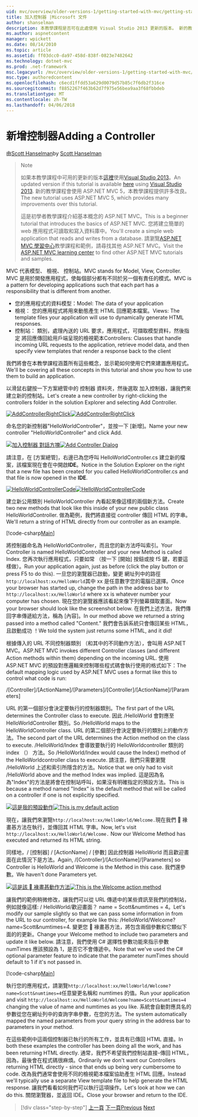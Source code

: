 ```yaml
---
uid: mvc/overview/older-versions-1/getting-started-with-mvc/getting-started-with-mvc-part2
title: 加入控制器 |Microsoft 文件
author: shanselman
description: 本教學課程是否可在此處使用 Visual Studio 2013 更新的版本。 新的教學課程會使用 ASP.NET MVC 5 提供許多改良 t...
ms.author: aspnetcontent
manager: wpickett
ms.date: 08/14/2010
ms.topic: article
ms.assetid: ff03dcc0-da97-458d-838f-0823e7482642
ms.technology: dotnet-mvc
ms.prod: .net-framework
msc.legacyurl: /mvc/overview/older-versions-1/getting-started-with-mvc/getting-started-with-mvc-part2
msc.type: authoredcontent
ms.openlocfilehash: c6ecd1ffdd53a629d0079d57b85c7f6db2f316ce
ms.sourcegitcommit: f8852267f463b62d7f975e56bea9aa3f68fbbdeb
ms.translationtype: MT
ms.contentlocale: zh-TW
ms.lasthandoff: 04/06/2018
---
```

<a name="adding-a-controller"></a><span data-ttu-id="f3256-104">新增控制器</span><span class="sxs-lookup"><span data-stu-id="f3256-104">Adding a Controller</span></span>
====================
<span data-ttu-id="f3256-105">由[Scott Hanselman](https://github.com/shanselman)</span><span class="sxs-lookup"><span data-stu-id="f3256-105">by [Scott Hanselman](https://github.com/shanselman)</span></span>

> > [!NOTE]
> > <span data-ttu-id="f3256-106">如果本教學課程中可用的更新的版本[這裡](../../getting-started/introduction/getting-started.md)使用[Visual Studio 2013](https://www.microsoft.com/visualstudio/eng/2013-downloads)。</span><span class="sxs-lookup"><span data-stu-id="f3256-106">An updated version if this tutorial is available [here](../../getting-started/introduction/getting-started.md) using [Visual Studio 2013](https://www.microsoft.com/visualstudio/eng/2013-downloads).</span></span> <span data-ttu-id="f3256-107">新的教學課程會使用 ASP.NET MVC 5，本教學課程提供許多改良。</span><span class="sxs-lookup"><span data-stu-id="f3256-107">The new tutorial uses ASP.NET MVC 5, which provides many improvements over this tutorial.</span></span>
> 
> 
> <span data-ttu-id="f3256-108">這是初學者教學課程介紹基本概念的 ASP.NET MVC。</span><span class="sxs-lookup"><span data-stu-id="f3256-108">This is a beginner tutorial that introduces the basics of ASP.NET MVC.</span></span> <span data-ttu-id="f3256-109">您將建立簡單的 web 應用程式可讀取和寫入資料庫中。</span><span class="sxs-lookup"><span data-stu-id="f3256-109">You'll create a simple web application that reads and writes from a database.</span></span> <span data-ttu-id="f3256-110">請瀏覽[ASP.NET MVC 學習中心](../../../index.md)教學課程和範例，請尋找其他 ASP.NET MVC。</span><span class="sxs-lookup"><span data-stu-id="f3256-110">Visit the [ASP.NET MVC learning center](../../../index.md) to find other ASP.NET MVC tutorials and samples.</span></span>


<span data-ttu-id="f3256-111">MVC 代表模型、 檢視、 控制站。</span><span class="sxs-lookup"><span data-stu-id="f3256-111">MVC stands for Model, View, Controller.</span></span> <span data-ttu-id="f3256-112">MVC 是用於開發應用程式，使每個部分都有不同於另一個有責任的模式。</span><span class="sxs-lookup"><span data-stu-id="f3256-112">MVC is a pattern for developing applications such that each part has a responsibility that is different from another.</span></span>

- <span data-ttu-id="f3256-113">您的應用程式的資料模型：</span><span class="sxs-lookup"><span data-stu-id="f3256-113">Model: The data of your application</span></span>
- <span data-ttu-id="f3256-114">檢視： 您的應用程式將用來動態產生 HTML 回應範本檔案。</span><span class="sxs-lookup"><span data-stu-id="f3256-114">Views: The template files your application will use to dynamically generate HTML responses.</span></span>
- <span data-ttu-id="f3256-115">控制站： 類別，處理內送的 URL 要求，應用程式，可擷取模型資料，然後指定 將回應傳回給用戶端呈現的檢視範本</span><span class="sxs-lookup"><span data-stu-id="f3256-115">Controllers: Classes that handle incoming URL requests to the application, retrieve model data, and then specify view templates that render a response back to the client</span></span>

<span data-ttu-id="f3256-116">我們將會在本教學課程涵蓋所有這些概念，並示範如何使用它們來建置應用程式。</span><span class="sxs-lookup"><span data-stu-id="f3256-116">We'll be covering all these concepts in this tutorial and show you how to use them to build an application.</span></span>

<span data-ttu-id="f3256-117">以滑鼠右鍵按一下方案總管中的 控制器 資料夾，然後選取 加入控制器，讓我們來建立新的控制站。</span><span class="sxs-lookup"><span data-stu-id="f3256-117">Let's create a new controller by right-clicking the controllers folder in the solution Explorer and selecting Add Controller.</span></span>

<span data-ttu-id="f3256-118">[![AddControllerRightClick](getting-started-with-mvc-part2/_static/image2.png)](getting-started-with-mvc-part2/_static/image1.png)</span><span class="sxs-lookup"><span data-stu-id="f3256-118">[![AddControllerRightClick](getting-started-with-mvc-part2/_static/image2.png)](getting-started-with-mvc-part2/_static/image1.png)</span></span>

<span data-ttu-id="f3256-119">命名您的新控制器"HelloWorldController"，並按一下 [新增]。</span><span class="sxs-lookup"><span data-stu-id="f3256-119">Name your new controller "HelloWorldController" and click Add.</span></span>

<span data-ttu-id="f3256-120">[![加入控制器 對話方塊](getting-started-with-mvc-part2/_static/image4.png)](getting-started-with-mvc-part2/_static/image3.png)</span><span class="sxs-lookup"><span data-stu-id="f3256-120">[![Add Controller Dialog](getting-started-with-mvc-part2/_static/image4.png)](getting-started-with-mvc-part2/_static/image3.png)</span></span>

<span data-ttu-id="f3256-121">請注意，在 [方案總管]，右邊已為您呼叫 HelloWorldController.cs 建立新的檔案，該檔案現在會在中開啟**IDE**。</span><span class="sxs-lookup"><span data-stu-id="f3256-121">Notice in the Solution Explorer on the right that a new file has been created for you called HelloWorldController.cs and that file is now opened in the **IDE**.</span></span>

<span data-ttu-id="f3256-122">[![HelloWorldControllerCode](getting-started-with-mvc-part2/_static/image6.png)](getting-started-with-mvc-part2/_static/image5.png)</span><span class="sxs-lookup"><span data-stu-id="f3256-122">[![HelloWorldControllerCode](getting-started-with-mvc-part2/_static/image6.png)](getting-started-with-mvc-part2/_static/image5.png)</span></span>

<span data-ttu-id="f3256-123">建立新公用類別 HelloWorldController 內看起來像這樣的兩個新方法。</span><span class="sxs-lookup"><span data-stu-id="f3256-123">Create two new methods that look like this inside of your new public class HelloWorldController.</span></span> <span data-ttu-id="f3256-124">做為範例，我們將直接從 controller 傳回 HTML 的字串。</span><span class="sxs-lookup"><span data-stu-id="f3256-124">We'll return a string of HTML directly from our controller as an example.</span></span>

[!code-csharp[Main](getting-started-with-mvc-part2/samples/sample1.cs)]

<span data-ttu-id="f3256-125">將控制器命名為 HelloWorldController，而且您的新方法呼叫索引。</span><span class="sxs-lookup"><span data-stu-id="f3256-125">Your Controller is named HelloWorldController and your new Method is called Index.</span></span> <span data-ttu-id="f3256-126">您再次執行應用程式，只要如常 （按一下 [開始] 按鈕或按 f5 鍵，若要這樣做）。</span><span class="sxs-lookup"><span data-stu-id="f3256-126">Run your application again, just as before (click the play button or press F5 to do this).</span></span> <span data-ttu-id="f3256-127">一旦您的瀏覽器已啟動，變更 網址列中的路徑`http://localhost:xx/HelloWorld`其中 xx 是任意數字您的電腦已選擇。</span><span class="sxs-lookup"><span data-stu-id="f3256-127">Once your browser has started up, change the path in the address bar to `http://localhost:xx/HelloWorld` where xx is whatever number your computer has chosen.</span></span> <span data-ttu-id="f3256-128">現在您的瀏覽器應該看起來像下列螢幕擷取畫面。</span><span class="sxs-lookup"><span data-stu-id="f3256-128">Now your browser should look like the screenshot below.</span></span> <span data-ttu-id="f3256-129">在我們上述方法，我們傳回字串傳遞給方法，稱為 [內容]。</span><span class="sxs-lookup"><span data-stu-id="f3256-129">In our method above we returned a string passed into a method called "Content."</span></span> <span data-ttu-id="f3256-130">我們會告訴系統只會傳回某些 HTML，且啟動成功 ！</span><span class="sxs-lookup"><span data-stu-id="f3256-130">We told the system just returns some HTML, and it did!</span></span>

<span data-ttu-id="f3256-131">根據傳入的 URL 不同控制器類別 （和其中的不同動作方法），會叫用 ASP.NET MVC。</span><span class="sxs-lookup"><span data-stu-id="f3256-131">ASP.NET MVC invokes different Controller classes (and different Action methods within them) depending on the incoming URL.</span></span> <span data-ttu-id="f3256-132">使用 ASP.NET MVC 的預設對應邏輯來控制哪些程式碼會執行使用的格式如下：</span><span class="sxs-lookup"><span data-stu-id="f3256-132">The default mapping logic used by ASP.NET MVC uses a format like this to control what code is run:</span></span>

<span data-ttu-id="f3256-133">/[Controller]/[ActionName]/[Parameters]</span><span class="sxs-lookup"><span data-stu-id="f3256-133">/[Controller]/[ActionName]/[Parameters]</span></span>

<span data-ttu-id="f3256-134">URL 的第一個部分會決定要執行的控制器類別。</span><span class="sxs-lookup"><span data-stu-id="f3256-134">The first part of the URL determines the Controller class to execute.</span></span> <span data-ttu-id="f3256-135">因此 /HelloWorld 會對應至 HelloWorldController 類別。</span><span class="sxs-lookup"><span data-stu-id="f3256-135">So /HelloWorld maps to the HelloWorldController class.</span></span> <span data-ttu-id="f3256-136">URL 的第二個部分會決定要執行的類別上的動作方法。</span><span class="sxs-lookup"><span data-stu-id="f3256-136">The second part of the URL determines the Action method on the class to execute.</span></span> <span data-ttu-id="f3256-137">/HelloWorld/Index 會導致要執行的 HelloWorldcontroller 類別的 index （） 方法。</span><span class="sxs-lookup"><span data-stu-id="f3256-137">So /HelloWorld/Index would cause the Index() method of the HelloWorldcontroller class to execute.</span></span> <span data-ttu-id="f3256-138">請注意，我們只需要瀏覽 /HelloWorld 上述和索引所隱含的方法。</span><span class="sxs-lookup"><span data-stu-id="f3256-138">Notice that we only had to visit /HelloWorld above and the method Index was implied.</span></span> <span data-ttu-id="f3256-139">這是因為名為"Index"的方法是將會在控制站呼叫，如果沒有明確指定的預設方法。</span><span class="sxs-lookup"><span data-stu-id="f3256-139">This is because a method named "Index" is the default method that will be called on a controller if one is not explicitly specified.</span></span>

<span data-ttu-id="f3256-140">[![這是我的預設動作](getting-started-with-mvc-part2/_static/image8.png)](getting-started-with-mvc-part2/_static/image7.png)</span><span class="sxs-lookup"><span data-stu-id="f3256-140">[![This is my default action](getting-started-with-mvc-part2/_static/image8.png)](getting-started-with-mvc-part2/_static/image7.png)</span></span>

<span data-ttu-id="f3256-141">現在，讓我們來瀏覽`http://localhost:xx/HelloWorld/Welcome.`現在我們  褖畫惎方法在執行，並傳回其 HTML 字串。</span><span class="sxs-lookup"><span data-stu-id="f3256-141">Now, let's visit `http://localhost:xx/HelloWorld/Welcome.` Now our Welcome Method has executed and returned its HTML string.</span></span>

<span data-ttu-id="f3256-142">同樣地，/ [控制器] / [ActionName] / [參數] 因此控制器 HelloWorld 而且歡迎畫面在此情況下是方法。</span><span class="sxs-lookup"><span data-stu-id="f3256-142">Again, /[Controller]/[ActionName]/[Parameters] so Controller is HelloWorld and Welcome is the Method in this case.</span></span> <span data-ttu-id="f3256-143">我們還參數。</span><span class="sxs-lookup"><span data-stu-id="f3256-143">We haven't done Parameters yet.</span></span>

<span data-ttu-id="f3256-144">[![這是該  褖畫惎動作方法](getting-started-with-mvc-part2/_static/image10.png)](getting-started-with-mvc-part2/_static/image9.png)</span><span class="sxs-lookup"><span data-stu-id="f3256-144">[![This is the Welcome action method](getting-started-with-mvc-part2/_static/image10.png)](getting-started-with-mvc-part2/_static/image9.png)</span></span>

<span data-ttu-id="f3256-145">讓我們的範例稍微修改，讓我們可以從 URL 傳遞中的某些資訊至我們的控制站，例如就像這樣: / HelloWorld/歡迎畫面？ name = Scott&amp;numtimes = 4。</span><span class="sxs-lookup"><span data-stu-id="f3256-145">Let's modify our sample slightly so that we can pass some information in from the URL to our controller, for example like this: /HelloWorld/Welcome?name=Scott&amp;numtimes=4.</span></span> <span data-ttu-id="f3256-146">變更您  褖畫惎方法，將包含兩個參數和它類似下面的的更新。</span><span class="sxs-lookup"><span data-stu-id="f3256-146">Change your Welcome method to include two parameters and update it like below.</span></span> <span data-ttu-id="f3256-147">請注意，我們使用 C# 選擇性參數功能來指示參數 numTimes 應該預設為 1，是否它不會傳遞中。</span><span class="sxs-lookup"><span data-stu-id="f3256-147">Note that we've used the C# optional parameter feature to indicate that the parameter numTimes should default to 1 if it's not passed in.</span></span>

[!code-csharp[Main](getting-started-with-mvc-part2/samples/sample2.cs)]

<span data-ttu-id="f3256-148">執行您的應用程式，請瀏覽`http://localhost:xx/HelloWorld/Welcome?name=Scott&numtimes=4`任意變更名稱和 numtimes 的值。</span><span class="sxs-lookup"><span data-stu-id="f3256-148">Run your application and visit `http://localhost:xx/HelloWorld/Welcome?name=Scott&numtimes=4` changing the value of name and numtimes as you like.</span></span> <span data-ttu-id="f3256-149">系統會自動對應具名的參數從您在網址列中的查詢字串參數，在您的方法。</span><span class="sxs-lookup"><span data-stu-id="f3256-149">The system automatically mapped the named parameters from your query string in the address bar to parameters in your method.</span></span>

<span data-ttu-id="f3256-150">在這些範例中這兩個控制器已執行的所有工作，並具有已傳回 HTML 直接。</span><span class="sxs-lookup"><span data-stu-id="f3256-150">In both these examples the controller has been doing all the work, and has been returning HTML directly.</span></span> <span data-ttu-id="f3256-151">通常，我們不希望我們控制站直接-傳回 HTML，因為，最後會在程式碼很麻煩。</span><span class="sxs-lookup"><span data-stu-id="f3256-151">Ordinarily we don't want our Controllers returning HTML directly - since that ends up being very cumbersome to code.</span></span> <span data-ttu-id="f3256-152">改為我們通常會使用不同的檢視範本檔案協助產生 HTML 回應。</span><span class="sxs-lookup"><span data-stu-id="f3256-152">Instead we'll typically use a separate View template file to help generate the HTML response.</span></span> <span data-ttu-id="f3256-153">讓我們看看如何我們可以執行這項操作。</span><span class="sxs-lookup"><span data-stu-id="f3256-153">Let's look at how we can do this.</span></span> <span data-ttu-id="f3256-154">關閉瀏覽器，並返回 IDE。</span><span class="sxs-lookup"><span data-stu-id="f3256-154">Close your browser and return to the IDE.</span></span>

> [!div class="step-by-step"]
> <span data-ttu-id="f3256-155">[上一頁](getting-started-with-mvc-part1.md)
> [下一頁](getting-started-with-mvc-part3.md)</span><span class="sxs-lookup"><span data-stu-id="f3256-155">[Previous](getting-started-with-mvc-part1.md)
[Next](getting-started-with-mvc-part3.md)</span></span>
